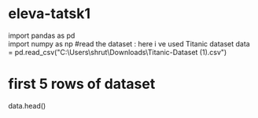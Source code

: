 # eleva-tatsk1
import pandas as pd  
import numpy as np
#read the dataset : here i ve used Titanic dataset 
data = pd.read_csv("C:\Users\shrut\Downloads\Titanic-Dataset (1).csv")
# first 5 rows of dataset
data.head()











  


